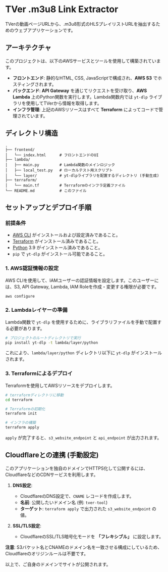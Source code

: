 # TVer .m3u8 Link Extractor

TVerの動画ページURLから、.m3u8形式のHLSプレイリストURLを抽出するためのウェブアプリケーションです。

## アーキテクチャ

このプロジェクトは、以下のAWSサービスとツールを使用して構築されています。

-   **フロントエンド**: 静的なHTML, CSS, JavaScriptで構成され、**AWS S3** でホスティングされます。
-   **バックエンド**: **API Gateway** を通じてリクエストを受け取り、**AWS Lambda** 上のPython関数を実行します。Lambda関数内では `yt-dlp` ライブラリを使用してTVerから情報を取得します。
-   **インフラ管理**: 上記のAWSリソースはすべて **Terraform** によってコードで管理されています。

## ディレクトリ構造

```
.
├── frontend/
│   └── index.html      # フロントエンドのUI
├── lambda/
│   ├── main.py         # Lambda関数のメインロジック
│   ├── local_test.py   # ローカルテスト用スクリプト
│   └── layer/          # yt-dlpライブラリを配置するディレクトリ (手動生成)
├── terraform/
│   └── main.tf         # Terraformのインフラ定義ファイル
└── README.md           # このファイル
```

## セットアップとデプロイ手順

### 前提条件

-   [AWS CLI](https://aws.amazon.com/jp/cli/) がインストールおよび設定済みであること。
-   [Terraform](https://www.terraform.io/downloads.html) がインストール済みであること。
-   [Python](https://www.python.org/downloads/) 3.9 がインストール済みであること。
-   `pip` で `yt-dlp` がインストール可能であること。

### 1. AWS認証情報の設定

AWS CLIを使用して、IAMユーザーの認証情報を設定します。このユーザーには、S3, API Gateway, Lambda, IAM Roleを作成・変更する権限が必要です。

```bash
aws configure
```

### 2. Lambdaレイヤーの準備

Lambda関数で `yt-dlp` を使用するために、ライブラリファイルを手動で配置する必要があります。

```bash
# プロジェクトのルートディレクトリで実行
pip install yt-dlp -t lambda/layer/python
```
これにより、`lambda/layer/python` ディレクトリ以下に `yt-dlp` がインストールされます。

### 3. Terraformによるデプロイ

Terraformを使用してAWSリソースをデプロイします。

```bash
# terraformディレクトリに移動
cd terraform

# Terraformの初期化
terraform init

# インフラの構築
terraform apply
```

`apply` が完了すると、`s3_website_endpoint` と `api_endpoint` が出力されます。

## Cloudflareとの連携 (手動設定)

このアプリケーションを独自のドメインでHTTPS化して公開するには、CloudflareなどのCDNサービスを利用します。

1.  **DNS設定**:
    -   CloudflareのDNS設定で、`CNAME` レコードを作成します。
    -   **名前**: 公開したいドメイン名 (例: `tver-tool`)
    -   **ターゲット**: `terraform apply` で出力された `s3_website_endpoint` の値。

2.  **SSL/TLS設定**:
    -   CloudflareのSSL/TLS暗号化モードを **「フレキシブル」** に設定します。

**注意**: S3バケット名とCNAMEのドメイン名を一致させる構成にしているため、Cloudflareのオリジンルールは不要です。

以上で、ご自身のドメインでサイトが公開されます。
